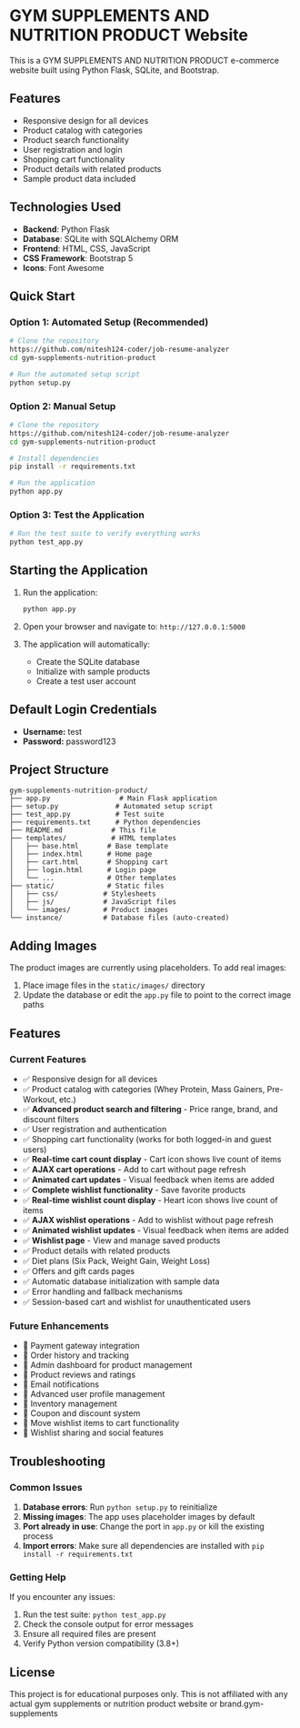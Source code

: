 # GYM SUPPLEMENTS AND NUTRITION PRODUCT Website

This is a GYM SUPPLEMENTS AND NUTRITION PRODUCT e-commerce website built using Python Flask, SQLite, and Bootstrap.

## Features

- Responsive design for all devices
- Product catalog with categories
- Product search functionality
- User registration and login
- Shopping cart functionality
- Product details with related products
- Sample product data included

## Technologies Used

- **Backend**: Python Flask
- **Database**: SQLite with SQLAlchemy ORM
- **Frontend**: HTML, CSS, JavaScript
- **CSS Framework**: Bootstrap 5
- **Icons**: Font Awesome

## Quick Start

### Option 1: Automated Setup (Recommended)
```bash
# Clone the repository
https://github.com/nitesh124-coder/job-resume-analyzer
cd gym-supplements-nutrition-product

# Run the automated setup script
python setup.py
```

### Option 2: Manual Setup
```bash
# Clone the repository
https://github.com/nitesh124-coder/job-resume-analyzer
cd gym-supplements-nutrition-product

# Install dependencies
pip install -r requirements.txt

# Run the application
python app.py
```

### Option 3: Test the Application
```bash
# Run the test suite to verify everything works
python test_app.py
```

## Starting the Application

1. Run the application:
   ```bash
   python app.py
   ```

2. Open your browser and navigate to: `http://127.0.0.1:5000`

3. The application will automatically:
   - Create the SQLite database
   - Initialize with sample products
   - Create a test user account

## Default Login Credentials

- **Username:** test
- **Password:** password123

## Project Structure

```
gym-supplements-nutrition-product/
├── app.py                 # Main Flask application
├── setup.py              # Automated setup script
├── test_app.py           # Test suite
├── requirements.txt      # Python dependencies
├── README.md            # This file
├── templates/           # HTML templates
│   ├── base.html       # Base template
│   ├── index.html      # Home page
│   ├── cart.html       # Shopping cart
│   ├── login.html      # Login page
│   └── ...             # Other templates
├── static/             # Static files
│   ├── css/           # Stylesheets
│   ├── js/            # JavaScript files
│   └── images/        # Product images
└── instance/          # Database files (auto-created)
```

## Adding Images

The product images are currently using placeholders. To add real images:

1. Place image files in the `static/images/` directory
2. Update the database or edit the `app.py` file to point to the correct image paths

## Features

### Current Features
- ✅ Responsive design for all devices
- ✅ Product catalog with categories (Whey Protein, Mass Gainers, Pre-Workout, etc.)
- ✅ **Advanced product search and filtering** - Price range, brand, and discount filters
- ✅ User registration and authentication
- ✅ Shopping cart functionality (works for both logged-in and guest users)
- ✅ **Real-time cart count display** - Cart icon shows live count of items
- ✅ **AJAX cart operations** - Add to cart without page refresh
- ✅ **Animated cart updates** - Visual feedback when items are added
- ✅ **Complete wishlist functionality** - Save favorite products
- ✅ **Real-time wishlist count display** - Heart icon shows live count of items
- ✅ **AJAX wishlist operations** - Add to wishlist without page refresh
- ✅ **Animated wishlist updates** - Visual feedback when items are added
- ✅ **Wishlist page** - View and manage saved products
- ✅ Product details with related products
- ✅ Diet plans (Six Pack, Weight Gain, Weight Loss)
- ✅ Offers and gift cards pages
- ✅ Automatic database initialization with sample data
- ✅ Error handling and fallback mechanisms
- ✅ Session-based cart and wishlist for unauthenticated users

### Future Enhancements
- 🔄 Payment gateway integration
- 🔄 Order history and tracking
- 🔄 Admin dashboard for product management
- 🔄 Product reviews and ratings
- 🔄 Email notifications
- 🔄 Advanced user profile management
- 🔄 Inventory management
- 🔄 Coupon and discount system
- 🔄 Move wishlist items to cart functionality
- 🔄 Wishlist sharing and social features

## Troubleshooting

### Common Issues

1. **Database errors**: Run `python setup.py` to reinitialize
2. **Missing images**: The app uses placeholder images by default
3. **Port already in use**: Change the port in `app.py` or kill the existing process
4. **Import errors**: Make sure all dependencies are installed with `pip install -r requirements.txt`

### Getting Help

If you encounter any issues:
1. Run the test suite: `python test_app.py`
2. Check the console output for error messages
3. Ensure all required files are present
4. Verify Python version compatibility (3.8+)

## License

This project is for educational purposes only. This is not affiliated with any actual gym supplements or nutrition product website or brand.gym-supplements
